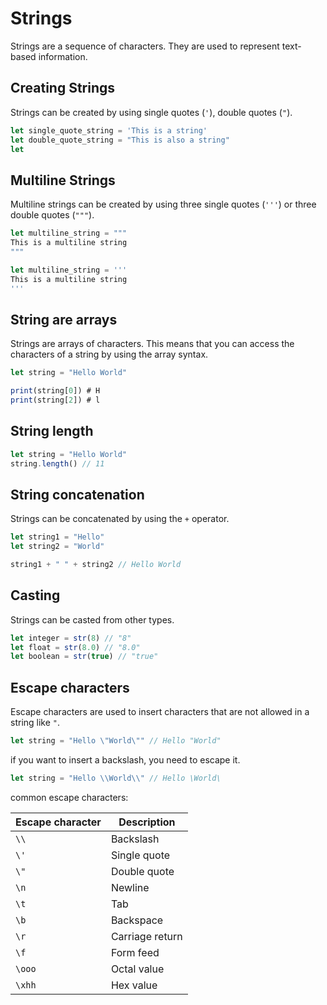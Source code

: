 # Strings

Strings are a sequence of characters. They are used to represent text-based information.

## Creating Strings

Strings can be created by using single quotes (`'`), double quotes (`"`).

```js
let single_quote_string = 'This is a string'
let double_quote_string = "This is also a string"
let 
```

## Multiline Strings

Multiline strings can be created by using three single quotes (`'''`) or three double quotes (`"""`).

```js
let multiline_string = """
This is a multiline string
"""

let multiline_string = '''
This is a multiline string
'''
```

## String are arrays

Strings are arrays of characters. This means that you can access the characters of a string by using the array syntax.

```js
let string = "Hello World"

print(string[0]) # H
print(string[2]) # l
```

## String length

```js
let string = "Hello World"
string.length() // 11
```

## String concatenation

Strings can be concatenated by using the `+` operator.

```js
let string1 = "Hello"
let string2 = "World"

string1 + " " + string2 // Hello World
```

## Casting

Strings can be casted from other types.

```js
let integer = str(8) // "8"
let float = str(8.0) // "8.0"
let boolean = str(true) // "true"
```

## Escape characters

Escape characters are used to insert characters that are not allowed in a string like `"`.

```js
let string = "Hello \"World\"" // Hello "World"
```

if you want to insert a backslash, you need to escape it.

```js
let string = "Hello \\World\\" // Hello \World\
```

common escape characters:

| Escape character | Description |
| --- | --- |
| `\\` | Backslash |
| `\'` | Single quote |
| `\"` | Double quote |
| `\n` | Newline |
| `\t` | Tab |
| `\b` | Backspace |
| `\r` | Carriage return |
| `\f` | Form feed |
| `\ooo` | Octal value |
| `\xhh` | Hex value |